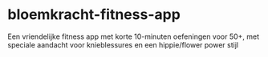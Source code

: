 # bloemkracht-fitness-app
Een vriendelijke fitness app met korte 10-minuten oefeningen voor 50+, met speciale aandacht voor knieblessures en een hippie/flower power stijl
